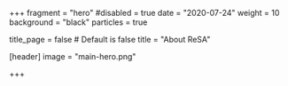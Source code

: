 +++
fragment = "hero"
#disabled = true
date = "2020-07-24"
weight = 10
background = "black"
particles = true

title_page = false # Default is false
title = "About ReSA"

[header]
  image = "main-hero.png"

+++
